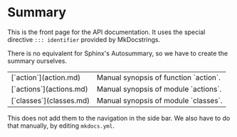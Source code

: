# Summary

This is the front page for the API documentation. It uses the special
directive `::: identifier` provided by MkDocstrings.

There is no equivalent for Sphinx's Autosummary, so we have to
create the summary ourselves.

<table markdown="1"><tr><td>
    [`action`](action.md)
</td><td>
    Manual synopsis of function `action`.
</td></tr><tr><td>
    [`actions`](actions.md)
</td><td>
    Manual synopsis of module `actions`.
</td></tr><tr><td>
    [`classes`](classes.md)
</td><td>
    Manual synopsis of module `classes`.
</td></tr></table>

This does not add them to the navigation in the side bar. We also
have to do that manually, by editing `mkdocs.yml`.
